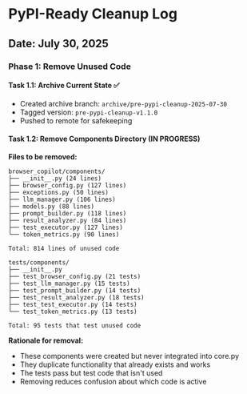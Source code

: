 # PyPI-Ready Cleanup Log

## Date: July 30, 2025

### Phase 1: Remove Unused Code

#### Task 1.1: Archive Current State ✅
- Created archive branch: `archive/pre-pypi-cleanup-2025-07-30`
- Tagged version: `pre-pypi-cleanup-v1.1.0`
- Pushed to remote for safekeeping

#### Task 1.2: Remove Components Directory (IN PROGRESS)

**Files to be removed:**
```
browser_copilot/components/
├── __init__.py (24 lines)
├── browser_config.py (127 lines)
├── exceptions.py (50 lines)
├── llm_manager.py (106 lines)
├── models.py (88 lines)
├── prompt_builder.py (118 lines)
├── result_analyzer.py (84 lines)
├── test_executor.py (127 lines)
└── token_metrics.py (90 lines)

Total: 814 lines of unused code

tests/components/
├── __init__.py
├── test_browser_config.py (21 tests)
├── test_llm_manager.py (15 tests)
├── test_prompt_builder.py (14 tests)
├── test_result_analyzer.py (18 tests)
├── test_test_executor.py (14 tests)
└── test_token_metrics.py (13 tests)

Total: 95 tests that test unused code
```

**Rationale for removal:**
- These components were created but never integrated into core.py
- They duplicate functionality that already exists and works
- The tests pass but test code that isn't used
- Removing reduces confusion about which code is active